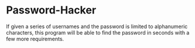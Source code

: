 # Password-Hacker
If given a series of usernames and the password is limited to alphanumeric characters, this program will be able to find the password in seconds with a few more 
requirements.
